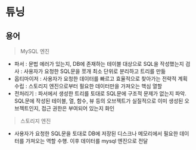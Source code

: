 # 튜닝
## 용어
> MySQL 엔진
- 파서 : 문법 에러가 있는지, DB에 존재하는 테이블 대상으로 SQL을 작성했는지 검사
        : 사용자가 요청한 SQL문을 쪼개 최소 단위로 분리하고 트리를 만듦
- 옵티마이저 : 사용자가 요청한 데이터를 빠르고 효율적으로 찾아가는 전략적 계획 수립
: 스토리지 엔진으로부터 필요한 데이터만을 가져오는 핵심 열할
- 전처리기 : 파서에서 생성한 트리를 토대로 SQL문에 구조적 문제가 없는지 파악. SQL문에 작성된 테이블, 열, 함수, 뷰 등의 오브젝트가 실질적으로 이미 생성된 오브젝트인지, 
접근 권한은 부여되어 있는지 화인

> 스토리지 엔진
-  사용자가 요청한 SQL문을 토대로 DB에 저장된 디스크나 메모리에서 필요한 데이터를 가져오는 역할 수행. 이후 데이터를 mysql 엔진으로 전달

